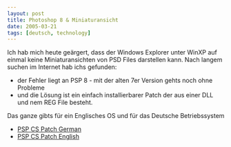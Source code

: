 ```yaml
---
layout: post
title: Photoshop 8 & Miniaturansicht
date: 2005-03-21
tags: [deutsch, technology]
---
```


Ich hab mich heute geärgert, dass der Windows Explorer unter WinXP auf einmal keine Miniaturansichten von PSD Files darstellen kann. Nach langem suchen im Internet hab ichs gefunden:

* der Fehler liegt an PSP 8 - mit der alten 7er Version gehts noch ohne Probleme
* und die Lösung ist ein einfach installierbarer Patch der aus einer DLL und nem REG File besteht.

Das ganze gibts für ein Englisches OS und für das Deutsche Betriebssystem
* [PSP CS Patch German](/files/psp-cs-patch-german.zip)
* [PSP CS Patch English](/files/psp-cs-patch-english.zip)
